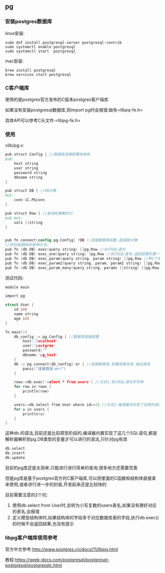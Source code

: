 ## pg

### 安装postgres数据库

linux安装:

```shell
sudo dnf install postgresql-server postgresql-contrib
sudo systemctl enable postgresql
sudo systemctl start  postgresql
```

mac安装:

```shell
brew install postgresql
brew services start postgresql
```

### C客户端库

使用的是postgres官方发布的C版本postgres客户端库

如果没有安装postgresql数据库,则import pg时会报错:缺失<libpq-fe.h>

具体API可以参考C头文件:<libpg-fe.h>

### 使用

vlib/pg.v:

```v
pub struct Config { //数据库连接配置结构体
pub:
	host string 
	user string
	password string
	dbname string
}

pub struct DB { //DB对象
mut:
	conn &C.PGconn
}

pub struct Row { //查询结果集的行
pub mut:
	vals []string
}


pub fn connect(config pg.Config) ?DB //连接数据库函数,返回DB对象
//然后就是DB的各种方法:
pub fn (db DB) exec(query string) []pg.Row //执行SQL语句
pub fn (db DB) exec_one(query string) ?pg.Row //执行SQL语句,返回结果的第一行
pub fn (db DB) exec_param(query string, param string) []pg.Row //带1个参数
pub fn (db DB) exec_param2(query string, param, param2 string) []pg.Row //带2个参数
pub fn (db DB) exec_param_many(query string, params []string) []pg.Row //带多个参数
```



测试代码:

``` c
module main

import pg

struct User {
	id int
	name string
	age int
}

fn main(){
	db_config := pg.Config { //数据库连接配置
		host:'localhost'
		user:'postgres'
		password:''
		dbname:'pg_test'
	}
	db := pg.connect(db_config) or { //连接数据库,如果连接失败,抛出错误
		panic("连接错误:err")
	}

	rows:=db.exec('select * from users') //方式1:执行SQL语句字符串
	for row in rows {
		println(row)
	}

	users:=db.select from User where id==22 //方式2:编译器内实现了这样的语法
	for u in users {
		println(u)
	}
}
```

这种db.的语法,目前还是比较原型阶段的,编译器内置实现了这几个SQL语句,都是解析器解析到pg.DB类型的变量才可以进行的语法,只针对pg有效

```v
db.select
db.insert
db.update 
```

目前的pg库还是太简单,只能进行进行简单的查询,很多地方还需要完善

但是pg库是基于postgres官方的C客户端库,可以把里面的C函数和结构体直接拿来使用,或者进行进一步的封装,开发起来还是比较快的

目前需要注意的2个坑:

1. 使用db.select from User时,会转为小写复数的users表名,如果没有建好对应的表名,会报错
2. 定义模型结构体时,如果结构体的字段多于对应数据库表的字段,执行db.exec()的时候不会返回结果,也没有提示

### libpg客户端库使用参考

官方中文参考:http://www.postgres.cn/docs/11/libpq.html

教程:https://geek-docs.com/postgresql/postgresql-postgresql/postgresqlc.html







